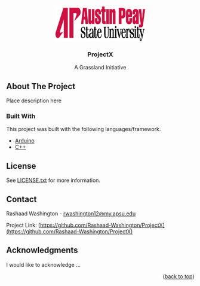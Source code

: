 <div id="top"></div>


<!-- PROJECT LOGO -->
<br />
<div align="center">
  <a href="https://www.apsu.edu/">
    <img src="images/APlogo.png" alt="Logo" width="240" height="92">
  </a>

  <h3 align="center">ProjectX</h3>

  <p align="center">
    A Grassland Initiative
    <br />
  </p>
</div>


<!-- ABOUT THE PROJECT -->
## About The Project

Place description here



### Built With

This project was built with the following languages/framework.

* [Arduino](https://www.arduino.cc/)
* [C++](https://www.cplusplus.com/)

<!-- LICENSE -->
## License

See [LICENSE.txt](https://github.com/Rashaad-Washington/ProjectX/blob/main/LICENSE.txt) for more information.

<!-- CONTACT -->
## Contact

Rashaad Washington - rwashington12@my.apsu.edu

Project Link: [https://github.com/Rashaad-Washington/ProjectX](https://github.com/Rashaad-Washington/ProjectX)

<!-- ACKNOWLEDGMENTS -->
## Acknowledgments

I would like to acknowledge ...


<p align="right">(<a href="#top">back to top</a>)</p>
